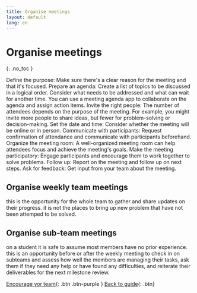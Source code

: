 ```yaml
---
title: Organise meetings
layout: default
lang: en
---
```


# Organise meetings
{: .no_toc }

Define the purpose: Make sure there's a clear reason for the meeting and that it's focused. 
Prepare an agenda: Create a list of topics to be discussed in a logical order. Consider what needs to be addressed and what can wait for another time. You can use a meeting agenda app to collaborate on the agenda and assign action items. 
Invite the right people: The number of attendees depends on the purpose of the meeting. For example, you might invite more people to share ideas, but fewer for problem-solving or decision-making. 
Set the date and time: Consider whether the meeting will be online or in person. 
Communicate with participants: Request confirmation of attendance and communicate with participants beforehand. 
Organize the meeting room: A well-organized meeting room can help attendees focus and achieve the meeting's goals. 
Make the meeting participatory: Engage participants and encourage them to work together to solve problems. 
Follow up: Report on the meeting and follow up on next steps. 
Ask for feedback: Get input from your team about the meeting.

## Organise weekly team meetings
this is the opportunity for the whole team to gather and share updates on their progress. it is not the places to bring up new problem that have not been attemped to be solved.

## Organise sub-team meetings
on a student it is safe to assume most members have no prior experience. this is an opportunity before or after the weekly meeting to check in on subteams and assess how well the members are managing their tasks, ask them if they need any help or have found any difficulties, and reiterate their deliverables for the next milestone review.


[Encourage yor team]({{site.url}}/project-managers/pm-encourage-team/){: .btn .btn-purple }
[Back to guide]({{site.url}}//pm/guide#how-to){: .btn}